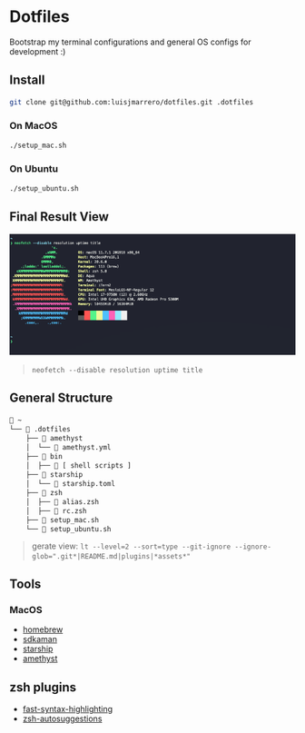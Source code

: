 # Dotfiles

Bootstrap my terminal configurations and general OS configs for development :)

## Install

```sh
git clone git@github.com:luisjmarrero/dotfiles.git .dotfiles
```

### On MacOS

```sh
./setup_mac.sh
```

### On Ubuntu

```sh
./setup_ubuntu.sh
```

## Final Result View

![Result](_assets/result.png)

> `neofetch --disable resolution uptime title`

## General Structure

```
 ~
└──  .dotfiles
    ├──  amethyst
    │  └──  amethyst.yml
    ├──  bin
    │  ├──  [ shell scripts ]
    ├──  starship
    │  └──  starship.toml
    ├──  zsh
    │  ├──  alias.zsh
    │  ├──  rc.zsh
    ├──  setup_mac.sh
    └──  setup_ubuntu.sh
```

> gerate view: `lt --level=2 --sort=type --git-ignore --ignore-glob=".git*|README.md|plugins|*assets*"`

## Tools

### MacOS
- [homebrew](https://brew.sh/)
- [sdkaman](https://sdkman.io/)
- [starship](https://starship.rs/)
- [amethyst](https://ianyh.com/amethyst/)

## zsh plugins

- [fast-syntax-highlighting](https://github.com/zdharma/fast-syntax-highlighting)
- [zsh-autosuggestions](https://github.com/zsh-users/zsh-autosuggestions)